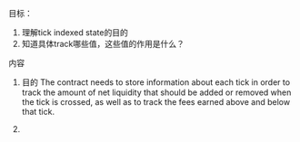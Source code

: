 目标：
1. 理解tick indexed state的目的
2. 知道具体track哪些值，这些值的作用是什么？

内容
1. 目的
The contract needs to store information about each tick in order to
track the amount of net liquidity that should be added or removed
when the tick is crossed, as well as to track the fees earned above
and below that tick.


2. 